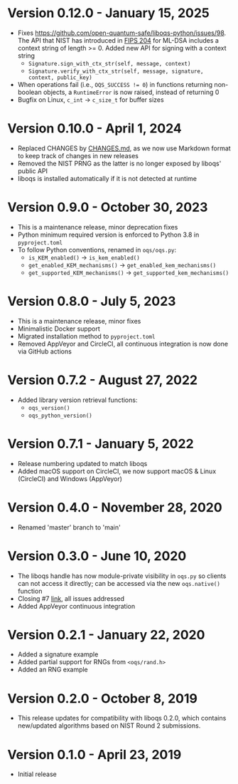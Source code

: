 # Version 0.12.0 - January 15, 2025

- Fixes https://github.com/open-quantum-safe/liboqs-python/issues/98. The API
  that NIST has introduced in
  [FIPS 204](https://csrc.nist.gov/pubs/fips/204/final)
  for ML-DSA includes a context string of length >= 0. Added new API for
  signing with a context string
  - `Signature.sign_with_ctx_str(self, message, context)`
  - `Signature.verify_with_ctx_str(self, message, signature, context,
public_key)`
- When operations fail (i.e., `OQS_SUCCESS != 0`) in functions returning
  non-boolean objects, a `RuntimeError` is now raised, instead of returning 0
- Bugfix on Linux, `c_int` -> `c_size_t` for buffer sizes

# Version 0.10.0 - April 1, 2024

- Replaced CHANGES by
  [CHANGES.md](https://github.com/open-quantum-safe/liboqs-python/blob/main/CHANGES.md),
  as we now use Markdown format to keep track of changes in new releases
- Removed the NIST PRNG as the latter is no longer exposed by liboqs' public
  API
- liboqs is installed automatically if it is not detected at runtime

# Version 0.9.0 - October 30, 2023

- This is a maintenance release, minor deprecation fixes
- Python minimum required version is enforced to Python 3.8 in `pyproject.toml`
- To follow Python conventions, renamed in `oqs/oqs.py`:
  - `is_KEM_enabled()` -> `is_kem_enabled()`
  - `get_enabled_KEM_mechanisms()` -> `get_enabled_kem_mechanisms()`
  - `get_supported_KEM_mechanisms()` -> `get_supported_kem_mechanisms()`

# Version 0.8.0 - July 5, 2023

- This is a maintenance release, minor fixes
- Minimalistic Docker support
- Migrated installation method to `pyproject.toml`
- Removed AppVeyor and CircleCI, all continuous integration is now done via
  GitHub actions

# Version 0.7.2 - August 27, 2022

- Added library version retrieval functions:
  - `oqs_version()`
  - `oqs_python_version()`

# Version 0.7.1 - January 5, 2022

- Release numbering updated to match liboqs
- Added macOS support on CircleCI, we now support macOS & Linux (CircleCI) and
  Windows (AppVeyor)

# Version 0.4.0 - November 28, 2020

- Renamed 'master' branch to 'main'

# Version 0.3.0 - June 10, 2020

- The liboqs handle has now module-private visibility in `oqs.py` so clients
  can not access it directly; can be accessed via the new `oqs.native()`
  function
- Closing
  #7 [link](https://github.com/open-quantum-safe/liboqs-python/issues/7), all
  issues addressed
- Added AppVeyor continuous integration

# Version 0.2.1 - January 22, 2020

- Added a signature example
- Added partial support for RNGs from `<oqs/rand.h>`
- Added an RNG example

# Version 0.2.0 - October 8, 2019

- This release updates for compatibility with liboqs 0.2.0, which contains
  new/updated algorithms based on NIST Round 2 submissions.

# Version 0.1.0 - April 23, 2019

- Initial release
